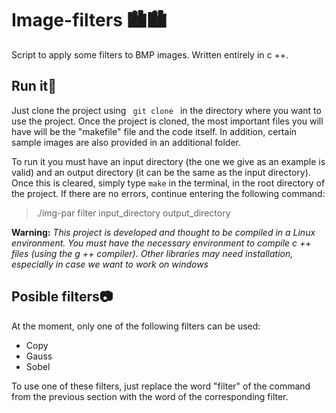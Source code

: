 # Image-filters 🏙️🏙️
Script to apply some filters to BMP images. Written entirely in c ++.

## Run it🚀
Just clone the project using <code> git clone </code> in the directory where you want to use the project. Once the project is cloned, the most important files you will have will be the "makefile" file and the code itself. In addition, certain sample images are also provided in an additional folder.

To run it you must have an input directory (the one we give as an example is valid) and an output directory (it can be the same as the input directory). Once this is cleared, simply type <code>make</code> in the terminal, in the root directory of the project. If there are no errors, continue entering the following command:
  > ./img-par filter input_directory output_directory
  
**Warning:** _This project is developed and thought to be compiled in a Linux environment. You must have the necessary environment to compile c ++ files (using the g ++ compiler). Other libraries may need installation, especially in case we want to work on windows_

## Posible filters📷
At the moment, only one of the following filters can be used:
- Copy
- Gauss
- Sobel

To use one of these filters, just replace the word "filter" of the command from the previous section with the word of the corresponding filter.
